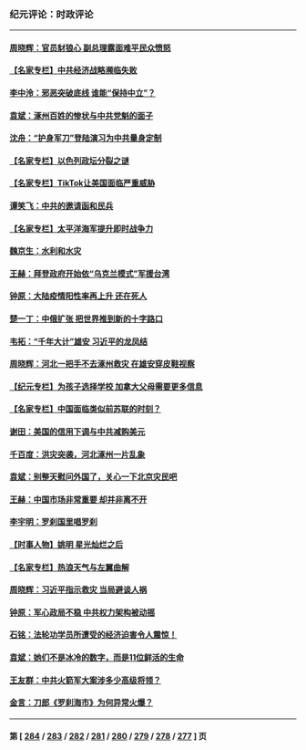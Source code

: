 ### 纪元评论：时政评论
---
#### [周晓辉：官员豺狼心 副总理露面难平民众愤怒](../../pages/nsc1025/n14049052.md) 
#### [【名家专栏】中共经济战略濒临失败](../../pages/nsc1025/n14043725.md) 
#### [李中泠：邪恶突破底线 谁能“保持中立”？](../../pages/nsc1025/n14049032.md) 
#### [袁斌：涿州百姓的惨状与中共党魁的面子](../../pages/nsc1025/n14048853.md) 
#### [沈舟：“护身军刀”登陆演习为中共量身定制](../../pages/nsc1025/n14048668.md) 
#### [【名家专栏】以色列政坛分裂之谜](../../pages/nsc1025/n14047350.md) 
#### [【名家专栏】TikTok让美国面临严重威胁](../../pages/nsc1025/n14047354.md) 
#### [谭笑飞：中共的邀请函和民兵](../../pages/nsc1025/n14048575.md) 
#### [【名家专栏】太平洋海军提升即时战争力](../../pages/nsc1025/n14048053.md) 
#### [魏京生：水利和水灾](../../pages/nsc1025/n14048341.md) 
#### [王赫：拜登政府开始依“乌克兰模式”军援台湾](../../pages/nsc1025/n14047729.md) 
#### [钟原：大陆疫情阳性率再上升 还在死人](../../pages/nsc1025/n14047693.md) 
#### [楚一丁：中俄扩张 把世界推到新的十字路口](../../pages/nsc1025/n14047636.md) 
#### [韦拓：“千年大计”雄安 习近平的龙凤结](../../pages/nsc1025/n14047602.md) 
#### [周晓辉：河北一把手不去涿州救灾 在雄安穿皮鞋视察](../../pages/nsc1025/n14047598.md) 
#### [【纪元专栏】为孩子选择学校 加拿大父母需要更多信息](../../pages/nsc1025/n14047600.md) 
#### [【名家专栏】中国面临类似前苏联的时刻？](../../pages/nsc1025/n14047344.md) 
#### [谢田：美国的信用下调与中共减购美元](../../pages/nsc1025/n14047399.md) 
#### [千百度：洪灾突袭，河北涿州一片乱象](../../pages/nsc1025/n14047206.md) 
#### [袁斌：别整天慰问外国了，关心一下北京灾民吧](../../pages/nsc1025/n14047182.md) 
#### [王赫：中国市场非常重要 却并非离不开](../../pages/nsc1025/n14047172.md) 
#### [李宇明：罗刹国里唱罗刹](../../pages/nsc1025/n14046913.md) 
#### [【时事人物】姚明 星光灿烂之后](../../pages/nsc1025/n14046669.md) 
#### [【名家专栏】热浪天气与左翼曲解](../../pages/nsc1025/n14046514.md) 
#### [周晓辉：习近平指示救灾 当局避谈人祸](../../pages/nsc1025/n14046748.md) 
#### [钟原：军心政局不稳 中共权力架构被动摇](../../pages/nsc1025/n14046187.md) 
#### [石铭：法轮功学员所遭受的经济迫害令人震惊！](../../pages/nsc1025/n14046396.md) 
#### [袁斌：她们不是冰冷的数字，而是11位鲜活的生命](../../pages/nsc1025/n14046360.md) 
#### [王友群：中共火箭军大案涉多少高级将领？](../../pages/nsc1025/n14046268.md) 
#### [金言：刀郎《罗刹海市》为何异常火爆？](../../pages/nsc1025/n14046093.md) 

---
#### 第 [ [284](./284.md) / [283](./283.md) / [282](./282.md) / [281](./281.md) / [280](./280.md) / [279](./279.md) / [278](./278.md) / [277](./277.md) ] 页
